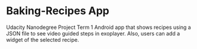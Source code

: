 # Baking-Recipes App
Udacity Nanodegree Project Term 1
Android app that shows recipes using a JSON file to see video guided steps in exoplayer. 
Also, users can add a widget of the selected recipe.
